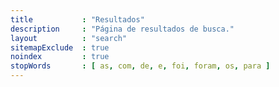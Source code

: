 ```yaml
---
title           : "Resultados"
description     : "Página de resultados de busca."
layout          : "search"
sitemapExclude  : true
noindex         : true
stopWords       : [ as, com, de, e, foi, foram, os, para ]
---
```

